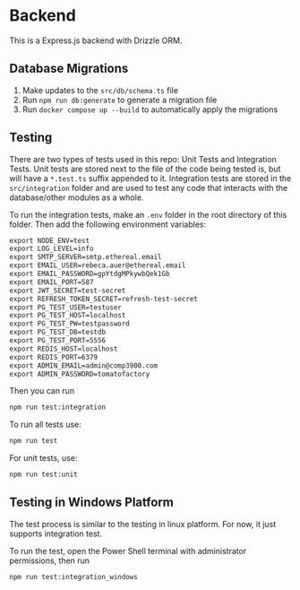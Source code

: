 # Backend

This is a Express.js backend with Drizzle ORM.

## Database Migrations

1. Make updates to the `src/db/schema.ts` file
2. Run `npm run db:generate` to generate a migration file
3. Run `docker compose up --build` to automatically apply the migrations

## Testing

There are two types of tests used in this repo: Unit Tests and Integration Tests. Unit tests
are stored next to the file of the code being tested is, but will have a `*.test.ts` suffix appended
to it. Integration tests are stored in the `src/integration` folder and are used to test any
code that interacts with the database/other modules as a whole.

To run the integration tests, make an `.env` folder in the root directory of this folder. Then add the
following environment variables:

```txt
export NODE_ENV=test
export LOG_LEVEL=info
export SMTP_SERVER=smtp.ethereal.email
export EMAIL_USER=rebeca.auer@ethereal.email
export EMAIL_PASSWORD=gpYtdgMPkywbQek1Gb
export EMAIL_PORT=587
export JWT_SECRET=test-secret
export REFRESH_TOKEN_SECRET=refresh-test-secret
export PG_TEST_USER=testuser
export PG_TEST_HOST=localhost
export PG_TEST_PW=testpassword
export PG_TEST_DB=testdb
export PG_TEST_PORT=5556
export REDIS_HOST=localhost
export REDIS_PORT=6379
export ADMIN_EMAIL=admin@comp3900.com
export ADMIN_PASSWORD=tomatofactory
```

Then you can run

```txt
npm run test:integration
```

To run all tests use:

```txt
npm run test
```

For unit tests, use:

```txt
npm run test:unit
```

## Testing in Windows Platform

The test process is similar to the testing in linux platform. For now, it just supports integration test.

To run the test, open the Power Shell terminal with administrator permissions, then run

```txt
npm run test:integration_windows
```
